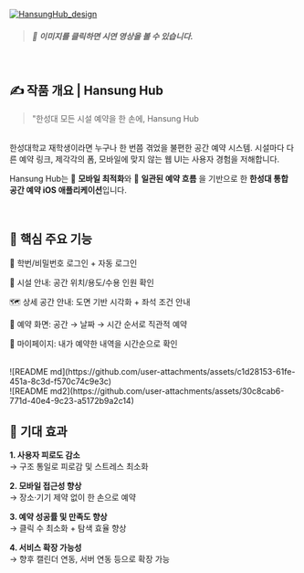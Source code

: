 
[![HansungHub_design](https://github.com/user-attachments/assets/7942f426-6f0f-4d26-a645-6e03b386785e)](https://youtu.be/RlaVpX3FA3k)
> ##### 🎥 이미지를 클릭하면 시연 영상을 볼 수 있습니다.


<br>

## ✍️  **작품 개요  | Hansung Hub**

> "한성대 모든 시설 예약을 한 손에, Hansung Hub <br>

<br> 한성대학교 재학생이라면 누구나 한 번쯤 겪었을
불편한 공간 예약 시스템.
시설마다 다른 예약 링크, 제각각의 폼,
모바일에 맞지 않는 웹 UI는 사용자 경험을 저해합니다.
<br>

Hansung Hub는
📱 **모바일 최적화**와 🧩 **일관된 예약 흐름** 을 기반으로 한
**한성대 통합 공간 예약 iOS 애플리케이션**입니다.

<br>

##  **🚀 핵심 주요 기능**

🔐 학번/비밀번호 로그인 + 자동 로그인

🏢 시설 안내: 공간 위치/용도/수용 인원 확인

🗺️ 상세 공간 안내: 도면 기반 시각화 + 좌석 조건 안내

📆 예약 화면: 공간 → 날짜 → 시간 순서로 직관적 예약

📄 마이페이지: 내가 예약한 내역을 시간순으로 확인

<br>
![README md](https://github.com/user-attachments/assets/c1d28153-61fe-451a-8c3d-f570c74c9e3c)

<br>
![README md2](https://github.com/user-attachments/assets/30c8cab6-771d-40e4-9c23-a5172b9a2c14)

<br>

## 🎯 **기대 효과**

**1. 사용자 피로도 감소** <br>
→ 구조 통일로 피로감 및 스트레스 최소화

**2. 모바일 접근성 향상** <br>
→ 장소·기기 제약 없이 한 손으로 예약

**3. 예약 성공률 및 만족도 향상** <br>
→ 클릭 수 최소화 + 탐색 효율 향상

**4. 서비스 확장 가능성** <br>
→ 향후 캘린더 연동, 서버 연동 등으로 확장 가능
